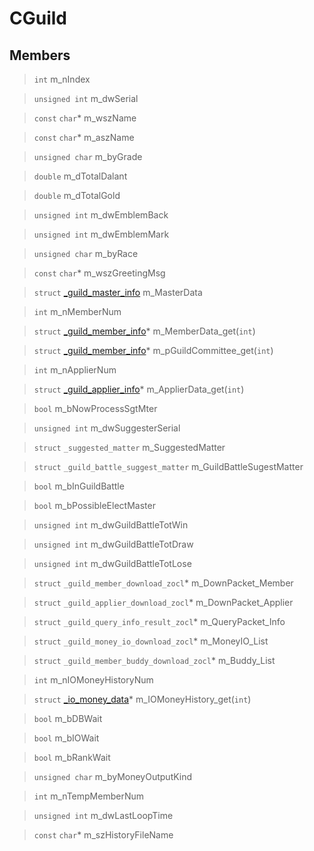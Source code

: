 # CGuild
 
## Members
 
> `int` m_nIndex
 
> `unsigned int` m_dwSerial
 
> `const` `char`* m_wszName
 
> `const` `char`* m_aszName
 
> `unsigned char` m_byGrade
 
> `double` m_dTotalDalant
 
> `double` m_dTotalGold
 
> `unsigned int` m_dwEmblemBack
 
> `unsigned int` m_dwEmblemMark
 
> `unsigned char` m_byRace
 
> `const` `char`* m_wszGreetingMsg
 
> `struct` [_guild_master_info](lua/classes/_guild_master_info.md) m_MasterData
 
> `int` m_nMemberNum
 
> `struct` [_guild_member_info](lua/classes/_guild_member_info.md)* m_MemberData_get(`int`)
 
> `struct` [_guild_member_info](lua/classes/_guild_member_info.md)* m_pGuildCommittee_get(`int`)
 
> `int` m_nApplierNum
 
> `struct` [_guild_applier_info](lua/classes/_guild_applier_info.md)* m_ApplierData_get(`int`)
 
> `bool` m_bNowProcessSgtMter
 
> `unsigned int` m_dwSuggesterSerial
 
> `struct` `_suggested_matter` m_SuggestedMatter
 
> `struct` `_guild_battle_suggest_matter` m_GuildBattleSugestMatter
 
> `bool` m_bInGuildBattle
 
> `bool` m_bPossibleElectMaster
 
> `unsigned int` m_dwGuildBattleTotWin
 
> `unsigned int` m_dwGuildBattleTotDraw
 
> `unsigned int` m_dwGuildBattleTotLose
 
> `struct` `_guild_member_download_zocl`* m_DownPacket_Member
 
> `struct` `_guild_applier_download_zocl`* m_DownPacket_Applier
 
> `struct` `_guild_query_info_result_zocl`* m_QueryPacket_Info
 
> `struct` `_guild_money_io_download_zocl`* m_MoneyIO_List
 
> `struct` `_guild_member_buddy_download_zocl`* m_Buddy_List
 
> `int` m_nIOMoneyHistoryNum
 
> `struct` [_io_money_data](lua/classes/_io_money_data.md)* m_IOMoneyHistory_get(`int`)
 
> `bool` m_bDBWait
 
> `bool` m_bIOWait
 
> `bool` m_bRankWait
 
> `unsigned char` m_byMoneyOutputKind
 
> `int` m_nTempMemberNum
 
> `unsigned int` m_dwLastLoopTime
 
> `const` `char`* m_szHistoryFileName
 
